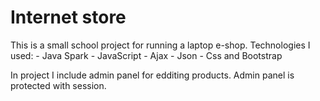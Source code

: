 # Internet store

This is a small school project for running a laptop e-shop.
Technologies I used:
      - Java Spark
      - JavaScript
      - Ajax
      - Json
      - Css and Bootstrap

In project I include admin panel for edditing products.
Admin panel is protected with session.

